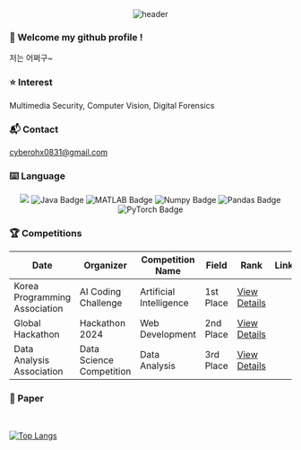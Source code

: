 
<!-- HeadLine -->
<div align="center">
  <img src="https://capsule-render.vercel.app/api?type=soft&color=timeAuto&height=200&section=header&text=Hello&nbsp;I'm&nbsp;SeoYeon&nbsp;Oh&fontSize=80&animation=fadeIn" alt="header" />
</div>


###  :wave: Welcome my github profile !
저는 어쩌구~
<br/>
 
### :star: Interest
Multimedia Security, Computer Vision, Digital Forensics
<br/>

###  :mailbox_with_mail: Contact
cyberohx0831@gmail.com
<br/>

###  :keyboard: Language
<div style="text-align: center;">
  <img src="https://img.shields.io/badge/Python-3776AB?style=for-the-badge&logo=Python&logoColor=white">
  <img src="https://img.shields.io/badge/Java-007396?style=for-the-badge&logo=Java&logoColor=white" alt="Java Badge">
  <img src="https://img.shields.io/badge/MATLAB-DA0530?style=for-the-badge&logo=MATLAB&logoColor=white" alt="MATLAB Badge">
  <img src="https://img.shields.io/badge/Numpy-013243?style=for-the-badge&logo=Numpy&logoColor=white" alt="Numpy Badge">
  <img src="https://img.shields.io/badge/Pandas-150458?style=for-the-badge&logo=Pandas&logoColor=white" alt="Pandas Badge">
  <img src="https://img.shields.io/badge/PyTorch-EE4C2C?style=for-the-badge&logo=PyTorch&logoColor=white" alt="PyTorch Badge">
</div>

### :trophy: Competitions
<table>
    <thead>
        <tr>
            <th>Date</th>
            <th>Organizer</th>
            <th>Competition Name</th>
            <th>Field</th>
            <th>Rank</th>
            <th>Link</th>
        </tr>
    </thead>
    <tbody>
        <tr>
            <td>Korea Programming Association</td>
            <td>AI Coding Challenge</td>
            <td>Artificial Intelligence</td>
            <td>1st Place</td>
            <td><a href="https://example.com" target="_blank">View Details</a></td>
        </tr>
        <tr>
            <td>Global Hackathon</td>
            <td>Hackathon 2024</td>
            <td>Web Development</td>
            <td>2nd Place</td>
            <td><a href="https://example.com" target="_blank">View Details</a></td>
        </tr>
        <tr>
            <td>Data Analysis Association</td>
            <td>Data Science Competition</td>
            <td>Data Analysis</td>
            <td>3rd Place</td>
            <td><a href="https://example.com" target="_blank">View Details</a></td>
        </tr>
    </tbody>
</table>


### :bookmark_tabs: Paper

 

 
  <br/>
  
[![Top Langs](https://github-readme-stats.vercel.app/api/top-langs/?username=893107&layout=compact)](https://github.com/anuraghazra/github-readme-stats)
  
</div>


